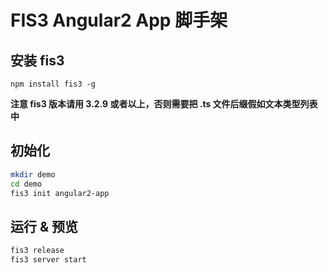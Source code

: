 # FIS3 Angular2 App 脚手架

## 安装 fis3

`npm install fis3 -g`

**注意 fis3 版本请用 3.2.9 或者以上，否则需要把 .ts 文件后缀假如文本类型列表中**

## 初始化

```bash
mkdir demo
cd demo
fis3 init angular2-app
```

## 运行 & 预览

```bash
fis3 release
fis3 server start
```
